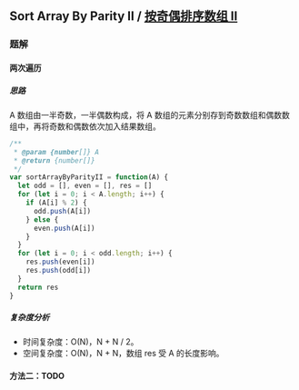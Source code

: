 ## Sort Array By Parity II / [按奇偶排序数组 II](https://leetcode-cn.com/problems/sort-array-by-parity-ii/)

### 题解
#### 两次遍历
##### 思路
A 数组由一半奇数，一半偶数构成，将 A 数组的元素分别存到奇数数组和偶数数组中，再将奇数和偶数依次加入结果数组。

```js
/**
 * @param {number[]} A
 * @return {number[]}
 */
var sortArrayByParityII = function(A) {
  let odd = [], even = [], res = []
  for (let i = 0; i < A.length; i++) {
    if (A[i] % 2) {
      odd.push(A[i])
    } else {
      even.push(A[i])
    }
  }
  for (let i = 0; i < odd.length; i++) {
    res.push(even[i])
    res.push(odd[i])
  }
  return res
}
```

##### 复杂度分析
+ 时间复杂度：O(N)，N + N / 2。
+ 空间复杂度：O(N)，N + N，数组 res 受 A 的长度影响。

#### 方法二：TODO
